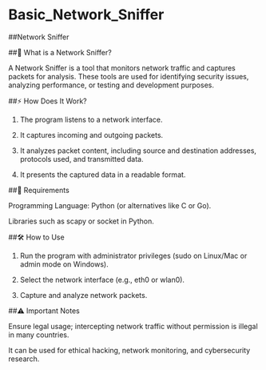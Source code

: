# Basic_Network_Sniffer
##Network Sniffer

##📌 What is a Network Sniffer?

A Network Sniffer is a tool that monitors network traffic and captures packets for analysis. These tools are used for identifying security issues, analyzing performance, or testing and development purposes.

##⚡ How Does It Work?

1. The program listens to a network interface.


2. It captures incoming and outgoing packets.


3. It analyzes packet content, including source and destination addresses, protocols used, and transmitted data.


4. It presents the captured data in a readable format.



##🔧 Requirements

Programming Language: Python (or alternatives like C or Go).

Libraries such as scapy or socket in Python.


##🛠 How to Use

1. Run the program with administrator privileges (sudo on Linux/Mac or admin mode on Windows).


2. Select the network interface (e.g., eth0 or wlan0).


3. Capture and analyze network packets.



##⚠ Important Notes

Ensure legal usage; intercepting network traffic without permission is illegal in many countries.

It can be used for ethical hacking, network monitoring, and cybersecurity research.

